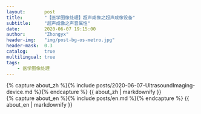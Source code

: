 ```yaml
---
layout:       post
title:        "【医学图像处理】超声成像之超声成像设备"
subtitle:     "超声成像之声音属性"
date:         2020-06-07 19:15:00
author:       "Zhongyx"
header-img:   "img/post-bg-os-metro.jpg"
header-mask:  0.3
catalog:      true
multilingual: true
tags:
    - 医学图像处理
---
```


<!-- Chinese Version -->
<div class="zh post-container">
    {% capture about_zh %}{% include posts/2020-06-07-UltrasoundImaging-device.md %}{% endcapture %}
    {{ about_zh | markdownify }}
</div>

<!-- English Version -->
<div class="en post-container">
    {% capture about_en %}{% include posts/en.md %}{% endcapture %}
    {{ about_en | markdownify }}
</div>
